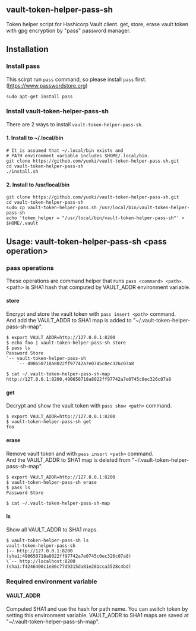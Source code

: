 ## vault-token-helper-pass-sh
Token helper script for Hashicorp Vault client. get, store, erase vault token with gpg encryption by "pass" password manager.

## Installation
### Install pass
This scirpt run `pass` command, so please install `pass` first.\
 (https://www.passwordstore.org)
```
sudo apt-get install pass
```

### Install vault-token-helper-pass-sh
There are 2 ways to install `vault-token-helper-pass-sh`.
#### 1. Install to ~/.local/bin
```
# It is assumed that ~/.local/bin exists and
# PATH environment variable includes $HOME/.local/bin.
git clone https://github.com/yuxki/vault-token-helper-pass-sh.git
cd vault-token-helper-pass-sh
./install.sh
```
#### 2. Install to /usr/local/bin
```
git clone https://github.com/yuxki/vault-token-helper-pass-sh.git
cd vault-token-helper-pass-sh
sudo cp vault-token-helper-pass.sh /usr/local/bin/vault-token-helper-pass-sh 
echo 'token_helper = "/usr/local/bin/vault-token-helper-pass-sh"' > $HOME/.vault 
```

## Usage: vault-token-helper-pass-sh \<pass operation\>
### pass operations
These operations are command helper that runs `pass <command> <path>`.
\<path\> is SHA1 hash that computed by VAULT_ADDR environment variable.

#### store
Encrypt and store the vault token with `pass insert <path>` command.\
And add the VAULT_ADDR to SHA1 map is added to "~/.vault-token-helper-pass-sh-map".
```
$ export VAULT_ADDR=http://127.0.0.1:8200
$ echo foo | vault-token-helper-pass-sh store
$ pass ls
Password Store
`-- vault-token-helper-pass-sh
    `-- 490650718a8022ff97742a7e0745c0ec326c07a8
```
```
$ cat ~/.vault-token-helper-pass-sh-map 
http://127.0.0.1:8200,490650718a8022ff97742a7e0745c0ec326c07a8
```
#### get
Decrypt and show the vault token with `pass show <path>` command.
```
$ export VAULT_ADDR=http://127.0.0.1:8200
$ vault-token-helper-pass-sh get
foo
```

#### erase
Remove vault token and with `pass insert <path>` command.\
And the VAULT_ADDR to SHA1 map is deleted from "~/.vault-token-helper-pass-sh-map".
```
$ export VAULT_ADDR=http://127.0.0.1:8200
$ vault-token-helper-pass-sh erase
$ pass ls
Password Store
```
```
$ cat ~/.vault-token-helper-pass-sh-map 
```
#### ls
Show all VAULT_ADDR to SHA1 maps.
```
$ vault-token-helper-pass-sh ls
vault-token-helper-pass-sh
|-- http://127.0.0.1:8200 (sha1:490650718a8022ff97742a7e0745c0ec326c07a8)
\`-- http://localhost:8200 (sha1:f4246400c1e86c77d9315da81e281cca3528c4bd)
```
### Required environment variable
#### VAULT_ADDR
Computed SHA1 and use the hash for path name.
You can switch token by setting this environment variable.
VAULT_ADDR to SHA1 maps are saved at \"~/.vault-token-helper-pass-sh-map\".
